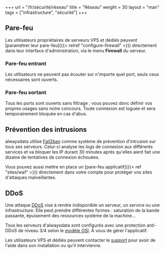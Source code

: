 +++
url = "/fr/sécurité/réseau"
title = "Réseau"
weight = 30
layout = "man"
tags = ["infrastructure", "sécurité"]
+++

## Pare-feu

Les utilisateurs propriétaires de serveurs VPS et dédiés peuvent [paramétrer leur pare-feu]({{< relref "configure-firewall" >}}) directement dans leur interface d'administration, via le menu **Firewall** du serveur.

### Pare-feu entrant

Les utilisateurs ne peuvent pas écouter sur n'importe quel port, seuls ceux nécessaires sont ouverts.

### Pare-feu sortant

Tous les ports sont ouverts sans filtrage ; vous pouvez donc définir vos propres usages sans notre concours. Toute connexion est loguée et sera temporairement bloquée en cas d'abus.

## Prévention des intrusions

alwaysdata utilise [Fail2ban](http://www.fail2ban.org/) comme système de prévention d'intrusion sur tous ses serveurs. Celui-ci analyse les logs de connexion aux différents services et va bloquer les IP durant 30 minutes après qu'elles aient fait une dizaine de tentatives de connexion échouées.

Vous pouvez aussi mettre en place un [pare-feu applicatif]({{< ref "sites/waf" >}}) directement dans votre compte pour protéger vos sites d'attaques malveillantes.

## DDoS

Une attaque [DDoS](https://fr.wikipedia.org/wiki/Attaque_par_d%C3%A9ni_de_service) vise à rendre indisponible un serveur, un service ou une infrastructure. Elle peut prendre différentes formes : saturation de la bande passante, épuisement des ressources système de la machine...

Tous les serveurs d'alwaysdata sont configurés avec une protection anti-DDoS de niveau 3/4 selon le [modèle OSI](https://fr.wikipedia.org/wiki/Mod%C3%A8le_OSI). À vous de gérer l'applicatif.

Les utilisateurs VPS et dédiés peuvent contacter le [support](https://admin.alwaysdata.com/support/add/) pour avoir de l'aide dans son installation ou qu'il intervienne.






